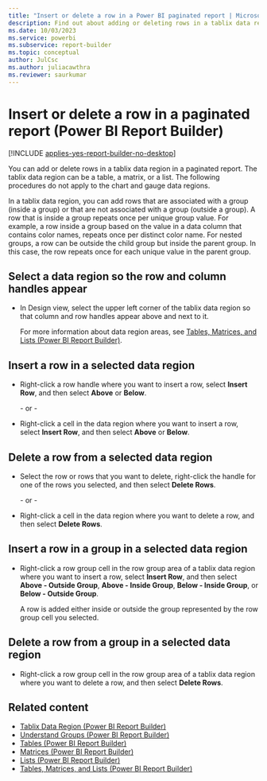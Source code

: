 ```yaml
---
title: "Insert or delete a row in a Power BI paginated report | Microsoft Docs"
description: Find out about adding or deleting rows in a tablix data region in a Power BI paginated report in Power BI Report Builder.
ms.date: 10/03/2023
ms.service: powerbi
ms.subservice: report-builder
ms.topic: conceptual
author: JulCsc
ms.author: juliacawthra
ms.reviewer: saurkumar
---
```

# Insert or delete a row in a paginated report (Power BI Report Builder)

[!INCLUDE [applies-yes-report-builder-no-desktop](../../includes/applies-yes-report-builder-no-desktop.md)]

You can add or delete rows in a tablix data region in a paginated report. The tablix data region can be a table, a matrix, or a list. The following procedures do not apply to the chart and gauge data regions.  
  
 In a tablix data region, you can add rows that are associated with a group (inside a group) or that are not associated with a group (outside a group). A row that is inside a group repeats once per unique group value. For example, a row inside a group based on the value in a data column that contains color names, repeats once per distinct color name. For nested groups, a row can be outside the child group but inside the parent group. In this case, the row repeats once for each unique value in the parent group.  
  
  
## Select a data region so the row and column handles appear  
  
-   In Design view, select the upper left corner of the tablix data region so that column and row handles appear above and next to it.  
  
     For more information about data region areas, see [Tables, Matrices, and Lists &#40;Power BI Report Builder&#41;](../../paginated-reports/report-builder-tables-matrices-lists.md).  
  
## Insert a row in a selected data region  
  
-   Right-click a row handle where you want to insert a row, select **Insert Row**, and then select **Above** or **Below**.  
  
     \- or -  
  
-   Right-click a cell in the data region where you want to insert a row, select **Insert Row**, and then select **Above** or **Below**.  
  
## Delete a row from a selected data region  
  
-   Select the row or rows that you want to delete, right-click the handle for one of the rows you selected, and then select **Delete Rows**.  
  
     \- or -  
  
-   Right-click a cell in the data region where you want to delete a row, and then select **Delete Rows**.  
  
## Insert a row in a group in a selected data region  
  
-   Right-click a row group cell in the row group area of a tablix data region where you want to insert a row, select **Insert Row**, and then select **Above - Outside Group**, **Above - Inside Group**, **Below - Inside Group**, or **Below - Outside Group**.  
  
     A row is added either inside or outside the group represented by the row group cell you selected.  
  
## Delete a row from a group in a selected data region  
  
-   Right-click a row group cell in the row group area of a tablix data region where you want to delete a row, and then select **Delete Rows**.  
  
## Related content

- [Tablix Data Region &#40;Power BI Report Builder&#41;](../../paginated-reports/report-design/render-data-regions-report-builder-service.md)   
- [Understand Groups &#40;Power BI Report Builder&#41;](../../paginated-reports/report-design/understand-groups-report-builder.md)   
- [Tables &#40;Power BI Report Builder&#41;](tables-report-builder.md)   
- [Matrices &#40;Power BI Report Builder&#41;](/sql/reporting-services/report-design/create-a-matrix-report-builder-and-ssrs)   
- [Lists &#40;Power BI Report Builder&#41;](/sql/reporting-services/report-design/create-invoices-and-forms-with-lists-report-builder-and-ssrs)     
- [Tables, Matrices, and Lists &#40;Power BI Report Builder&#41;](../../paginated-reports/report-builder-tables-matrices-lists.md)  
  
  
